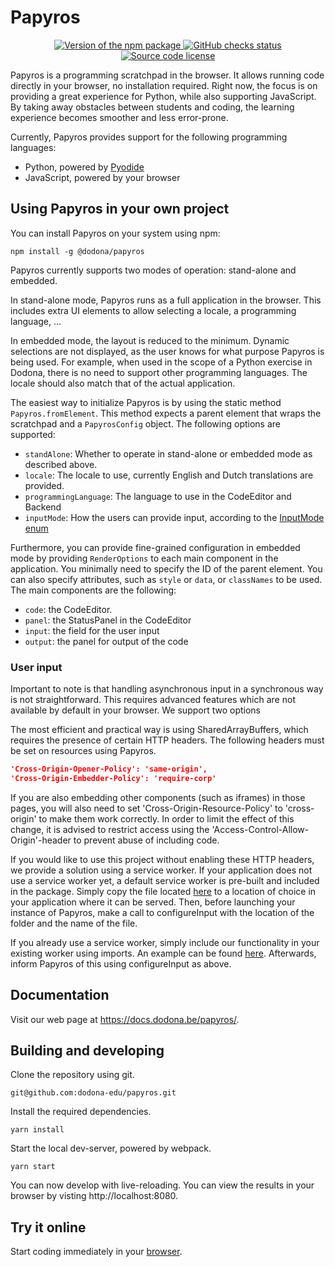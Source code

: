 # Papyros

<p align="center">
  <a href="https://www.npmjs.com/package/@dodona/papyros">
    <img src="https://img.shields.io/npm/v/@dodona/papyros.svg" alt="Version of the npm package">
  </a>
  <a href="https://github.com/dodona-edu/papyros/actions?query=branch%3Amain">
    <img src="https://github.com/dodona-edu/papyros/actions/workflows/deploy-pages.yaml/badge.svg" alt="GitHub checks status">
  </a>
  <a href="https://github.com/dodona-edu/papyros/blob/main/LICENSE">
    <img alt="Source code license" src="https://img.shields.io/github/license/dodona-edu/papyros">
  </a>
</p>

Papyros is a programming scratchpad in the browser. It allows running code
directly in your browser, no installation required. Right now, the focus is on providing a great experience for Python, while also supporting JavaScript.
By taking away obstacles between students and coding, the learning experience becomes
smoother and less error-prone.

Currently, Papyros provides support for the following programming languages:
- Python, powered by [Pyodide](https://pyodide.org/en/stable/)
- JavaScript, powered by your browser

## Using Papyros in your own project

You can install Papyros on your system using npm:
```shell
npm install -g @dodona/papyros
```

Papyros currently supports two modes of operation: stand-alone and embedded.

In stand-alone mode, Papyros runs as a full application in the browser. 
This includes extra UI elements to allow selecting a locale, a programming language, ...

In embedded mode, the layout is reduced to the minimum. Dynamic selections are not displayed,
as the user knows for what purpose Papyros is being used. For example, when used in the
scope of a Python exercise in Dodona, there is no need to support other programming languages.
The locale should also match that of the actual application.

The easiest way to initialize Papyros is by using the static method `Papyros.fromElement`.
This method expects a parent element that wraps the scratchpad and a `PapyrosConfig` object.
The following options are supported:

- `standAlone`: Whether to operate in stand-alone or embedded mode as described above.
- `locale`: The locale to use, currently English and Dutch translations are provided.
- `programmingLanguage`: The language to use in the CodeEditor and Backend
- `inputMode`: How the users can provide input, according to the [InputMode enum](/src/InputManager.ts)

Furthermore, you can provide fine-grained configuration in embedded mode by providing `RenderOptions`
to each main component in the application. You minimally need to specify the ID of the parent element.
You can also specify attributes, such as `style` or `data`, or `classNames` to be used.
The main components are the following:

- `code`: the CodeEditor.
- `panel`: the StatusPanel in the CodeEditor
- `input`: the field for the user input
- `output`: the panel for output of the code

### User input

Important to note is that handling asynchronous input in a synchronous way is not straightforward.
This requires advanced features which are not available by default in your browser. We support two options

The most efficient and practical way is using SharedArrayBuffers, which requires the presence of certain HTTP headers.
The following headers must be set on resources using Papyros.
```json
'Cross-Origin-Opener-Policy': 'same-origin',
'Cross-Origin-Embedder-Policy': 'require-corp'
```
If you are also embedding other components (such as iframes) in those pages, you will also need to set
'Cross-Origin-Resource-Policy' to 'cross-origin' to make them work correctly. In order to limit the effect of this
change, it is advised to restrict access using the 'Access-Control-Allow-Origin'-header to prevent abuse of including code.

If you would like to use this project without enabling these HTTP headers, we provide a solution using a service worker.
If your application does not use a service worker yet, a default service worker is pre-built and included in the package.
Simply copy the file located [here](dist/inputServiceWorker.js) to a location of choice in your application where it can be served.
Then, before launching your instance of Papyros, make a call to configureInput with the location of the folder and the name of the file.

If you already use a service worker, simply include our functionality in your existing worker using imports. An example can be found [here](src/InputServiceWorker.ts). Afterwards, inform Papyros of this using configureInput as above.

## Documentation

Visit our web page at <https://docs.dodona.be/papyros/>.

## Building and developing

Clone the repository using git.
```shell
git@github.com:dodona-edu/papyros.git
```

Install the required dependencies.
```shell
yarn install
```

Start the local dev-server, powered by webpack.
```shell
yarn start
```

You can now develop with live-reloading.
You can view the results in your browser by visting http://localhost:8080.

## Try it online

Start coding immediately in your [browser](https://papyros.dodona.be/).
